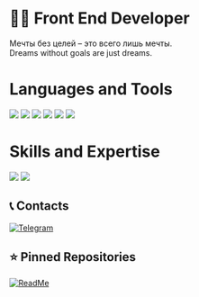 # 👨‍💻 Front End Developer

Мечты без целей – это всего лишь мечты. <br/>
Dreams without goals are just dreams. <br/>

<H1>Languages and Tools</H1>
<p>
  <img src="https://img.shields.io/badge/HTML5-E34F26?style=for-the-badge&logo=html5&logoColor=white" />
  <img src="https://img.shields.io/badge/CSS3-1572B6?style=for-the-badge&logo=css3&logoColor=white" />
  <img src="https://img.shields.io/badge/SCSS-CC6699?style=for-the-badge&logo=sass&logoColor=white" />
  <img src="https://img.shields.io/badge/JavaScript-F7DF1E?style=for-the-badge&logo=javascript&logoColor=black" />
  <img src="https://img.shields.io/badge/React-61DAFB?style=for-the-badge&logo=react&logoColor=black" />
  <img src="https://img.shields.io/badge/GitHub-181717?style=for-the-badge&logo=github&logoColor=white" />
</p>

<H1>Skills and Expertise</H1>
<p>
  <img src="https://img.shields.io/badge/REST_API-42A5F5?style=for-the-badge&logo=api&logoColor=white" />
  <img src="https://img.shields.io/badge/Responsive_Design-00C853?style=for-the-badge&logo=design&logoColor=white" />
</p>

## 📞 Contacts
[![Telegram](https://img.shields.io/badge/-Telegram-090909?style=for-the-badge&logo=telegram&logoColor=27A0D9)](https://t.me/litakf)

## ⭐ Pinned Repositories
[![ReadMe](https://github-readme-stats.vercel.app/api/pin/?username=litakk&repo=your-repo-name&theme=cobalt)](https://github.com/litakk/your-repo-name)
